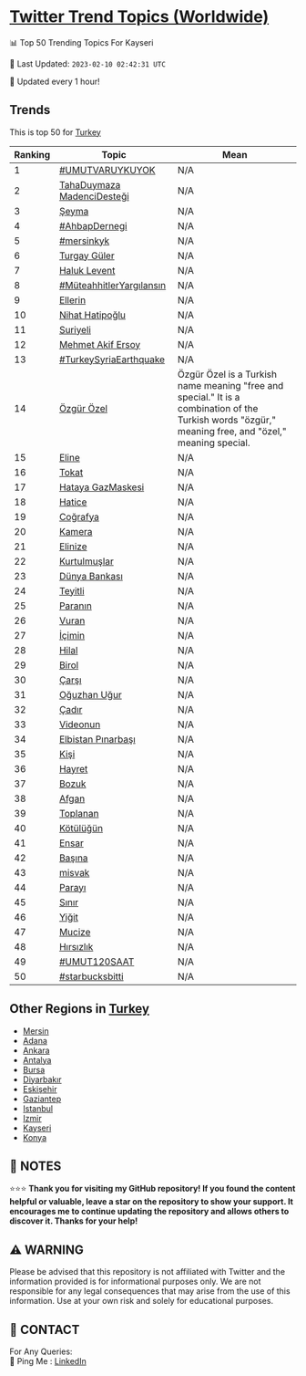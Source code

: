 [Twitter Trend Topics (Worldwide)](https://github.com/ErcinDedeoglu/Twitter-Trend-Topics)
==========


📊 Top 50 Trending Topics For Kayseri

📆 Last Updated: `2023-02-10 02:42:31 UTC`

🔧 Updated every 1 hour!


## Trends

This is top 50 for [Turkey](</Turkey>)

| Ranking | Topic | Mean |
| ------- | ------------ | ------------ |
| 1 | [#UMUTVARUYKUYOK](http://twitter.com/search?q=%23UMUTVARUYKUYOK) | N/A |
| 2 | [TahaDuymaza MadenciDesteği](http://twitter.com/search?q=TahaDuymaza+MadenciDeste%c4%9fi) | N/A |
| 3 | [Şeyma](http://twitter.com/search?q=%c5%9eeyma) | N/A |
| 4 | [#AhbapDernegi](http://twitter.com/search?q=%23AhbapDernegi) | N/A |
| 5 | [#mersinkyk](http://twitter.com/search?q=%23mersinkyk) | N/A |
| 6 | [Turgay Güler](http://twitter.com/search?q=Turgay+G%c3%bcler) | N/A |
| 7 | [Haluk Levent](http://twitter.com/search?q=Haluk+Levent) | N/A |
| 8 | [#MüteahhitlerYargılansın](http://twitter.com/search?q=%23M%c3%bcteahhitlerYarg%c4%b1lans%c4%b1n) | N/A |
| 9 | [Ellerin](http://twitter.com/search?q=Ellerin) | N/A |
| 10 | [Nihat Hatipoğlu](http://twitter.com/search?q=Nihat+Hatipo%c4%9flu) | N/A |
| 11 | [Suriyeli](http://twitter.com/search?q=Suriyeli) | N/A |
| 12 | [Mehmet Akif Ersoy](http://twitter.com/search?q=Mehmet+Akif+Ersoy) | N/A |
| 13 | [#TurkeySyriaEarthquake](http://twitter.com/search?q=%23TurkeySyriaEarthquake) | N/A |
| 14 | [Özgür Özel](http://twitter.com/search?q=%c3%96zg%c3%bcr+%c3%96zel) | Özgür Özel is a Turkish name meaning "free and special." It is a combination of the Turkish words "özgür," meaning free, and "özel," meaning special. |
| 15 | [Eline](http://twitter.com/search?q=Eline) | N/A |
| 16 | [Tokat](http://twitter.com/search?q=Tokat) | N/A |
| 17 | [Hataya GazMaskesi](http://twitter.com/search?q=Hataya+GazMaskesi) | N/A |
| 18 | [Hatice](http://twitter.com/search?q=Hatice) | N/A |
| 19 | [Coğrafya](http://twitter.com/search?q=Co%c4%9frafya) | N/A |
| 20 | [Kamera](http://twitter.com/search?q=Kamera) | N/A |
| 21 | [Elinize](http://twitter.com/search?q=Elinize) | N/A |
| 22 | [Kurtulmuşlar](http://twitter.com/search?q=Kurtulmu%c5%9flar) | N/A |
| 23 | [Dünya Bankası](http://twitter.com/search?q=D%c3%bcnya+Bankas%c4%b1) | N/A |
| 24 | [Teyitli](http://twitter.com/search?q=Teyitli) | N/A |
| 25 | [Paranın](http://twitter.com/search?q=Paran%c4%b1n) | N/A |
| 26 | [Vuran](http://twitter.com/search?q=Vuran) | N/A |
| 27 | [İçimin](http://twitter.com/search?q=%c4%b0%c3%a7imin) | N/A |
| 28 | [Hilal](http://twitter.com/search?q=Hilal) | N/A |
| 29 | [Birol](http://twitter.com/search?q=Birol) | N/A |
| 30 | [Çarşı](http://twitter.com/search?q=%c3%87ar%c5%9f%c4%b1) | N/A |
| 31 | [Oğuzhan Uğur](http://twitter.com/search?q=O%c4%9fuzhan+U%c4%9fur) | N/A |
| 32 | [Çadır](http://twitter.com/search?q=%c3%87ad%c4%b1r) | N/A |
| 33 | [Videonun](http://twitter.com/search?q=Videonun) | N/A |
| 34 | [Elbistan Pınarbaşı](http://twitter.com/search?q=Elbistan+P%c4%b1narba%c5%9f%c4%b1) | N/A |
| 35 | [Kişi](http://twitter.com/search?q=Ki%c5%9fi) | N/A |
| 36 | [Hayret](http://twitter.com/search?q=Hayret) | N/A |
| 37 | [Bozuk](http://twitter.com/search?q=Bozuk) | N/A |
| 38 | [Afgan](http://twitter.com/search?q=Afgan) | N/A |
| 39 | [Toplanan](http://twitter.com/search?q=Toplanan) | N/A |
| 40 | [Kötülüğün](http://twitter.com/search?q=K%c3%b6t%c3%bcl%c3%bc%c4%9f%c3%bcn) | N/A |
| 41 | [Ensar](http://twitter.com/search?q=Ensar) | N/A |
| 42 | [Başına](http://twitter.com/search?q=Ba%c5%9f%c4%b1na) | N/A |
| 43 | [misvak](http://twitter.com/search?q=misvak) | N/A |
| 44 | [Parayı](http://twitter.com/search?q=Paray%c4%b1) | N/A |
| 45 | [Sınır](http://twitter.com/search?q=S%c4%b1n%c4%b1r) | N/A |
| 46 | [Yiğit](http://twitter.com/search?q=Yi%c4%9fit) | N/A |
| 47 | [Mucize](http://twitter.com/search?q=Mucize) | N/A |
| 48 | [Hırsızlık](http://twitter.com/search?q=H%c4%b1rs%c4%b1zl%c4%b1k) | N/A |
| 49 | [#UMUT120SAAT](http://twitter.com/search?q=%23UMUT120SAAT) | N/A |
| 50 | [#starbucksbitti](http://twitter.com/search?q=%23starbucksbitti) | N/A |



## Other Regions in [Turkey](</Turkey>)

* [Mersin](</Turkey/Mersin.md>)
* [Adana](</Turkey/Adana.md>)
* [Ankara](</Turkey/Ankara.md>)
* [Antalya](</Turkey/Antalya.md>)
* [Bursa](</Turkey/Bursa.md>)
* [Diyarbakır](</Turkey/Diyarbakır.md>)
* [Eskişehir](</Turkey/Eskişehir.md>)
* [Gaziantep](</Turkey/Gaziantep.md>)
* [Istanbul](</Turkey/Istanbul.md>)
* [Izmir](</Turkey/Izmir.md>)
* [Kayseri](</Turkey/Kayseri.md>)
* [Konya](</Turkey/Konya.md>)



## 📝 NOTES

⭐⭐⭐ **Thank you for visiting my GitHub repository! If you found the content helpful or valuable, leave a star on the repository to show your support. It encourages me to continue updating the repository and allows others to discover it. Thanks for your help!**


## ⚠️ WARNING

Please be advised that this repository is not affiliated with Twitter and the information provided is for informational purposes only. We are not responsible for any legal consequences that may arise from the use of this information. Use at your own risk and solely for educational purposes.


## 📨 CONTACT

 For Any Queries:  
            🏓 Ping Me : [LinkedIn](https://www.linkedin.com/in/ercindedeoglu/)
